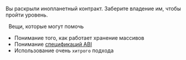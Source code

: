 Вы раскрыли инопланетный контракт. Заберите владение им, чтобы пройти уровень.

&nbsp;
Вещи, которые могут помочь
* Понимание того, как работает хранение массивов
* Понимание [спецификаций ABI](https://solidity.readthedocs.io/en/v0.4.21/abi-spec.html)
* Использование очень `хитрого` подхода
